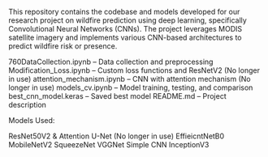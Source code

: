 This repository contains the codebase and models developed for our research project on wildfire prediction using deep learning, specifically Convolutional Neural Networks (CNNs). The project leverages MODIS satellite imagery and implements various CNN-based architectures to predict wildfire risk or presence.

760DataCollection.ipynb – Data collection and preprocessing
Modification_Loss.ipynb – Custom loss functions and ResNetV2 (No longer in use)
attention_mechanism.ipynb – CNN with attention mechanism (No longer in use)
models_cv.ipynb – Model training, testing, and comparison
best_cnn_model.keras – Saved best model
README.md – Project description

Models Used:

ResNet50V2 & Attention U-Net (No longer in use)
EffieicntNetB0
MobileNetV2
SqueezeNet
VGGNet
Simple CNN
InceptionV3
